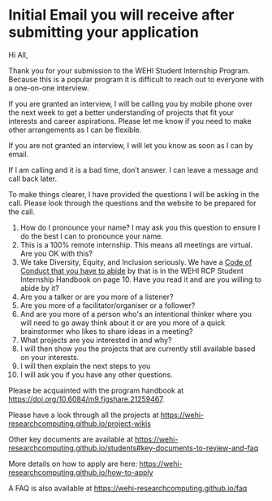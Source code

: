 # Initial Email you will receive after submitting your application 

Hi All,

Thank you for your submission to the WEHI Student Internship Program. Because this is a popular program it is difficult to reach out to everyone with a one-on-one interview.

If you are granted an interview, I will be calling you by mobile phone over the next week to get a better understanding of projects that fit your interests and career aspirations. Please let me know if you need to make other arrangements as I can be flexible.  

If you are not granted an interview, I will let you know as soon as I can by email.

If I am calling and it is a bad time, don’t answer. I can leave a message and call back later. 

To make things clearer, I have provided the questions I will be asking in the call. Please look through the questions and the website to be prepared for the call. 

1. How do I pronounce your name? I may ask you this question to ensure I do the best I can to pronounce your name.
2. This is a 100% remote internship. This means all meetings are virtual. Are you OK with this?
3. We take Diversity, Equity, and Inclusion seriously. We have a [Code of Conduct that you have to abide](code-of-conduct) by that is in the WEHI RCP Student Internship Handbook on page 10. Have you read it and are you willing to abide by it?
4. Are you a talker or are you more of a listener? 
5. Are you more of a facilitator/organiser or a follower? 
6. And are you more of a person who's an intentional thinker where you will need to go away think about it or are you more of a quick brainstormer who likes to share ideas in a meeting?
7. What projects are you interested in and why?
8. I will then show you the projects that are currently still available based on your interests.
9. I will then explain the next steps to you
10. I will ask you if you have any other questions. 

 
Please be acquainted with the program handbook at https://doi.org/10.6084/m9.figshare.21259467. 

Please have a look through all the projects at https://wehi-researchcomputing.github.io/project-wikis  

Other key documents are available at https://wehi-researchcomputing.github.io/students#key-documents-to-review-and-faq 

More details on how to apply are here: https://wehi-researchcomputing.github.io/how-to-apply 

A FAQ is also available at https://wehi-researchcomputing.github.io/faq 
